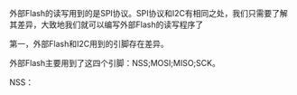 外部Flash的读写用到的是SPI协议。SPI协议和I2C有相同之处，我们只需要了解其差异，大致地我们就可以编写外部Flash的读写程序了

第一，外部Flash和I2C用到的引脚存在差异。

外部Flash主要用到了这四个引脚：NSS;MOSI;MISO;SCK。

NSS：
